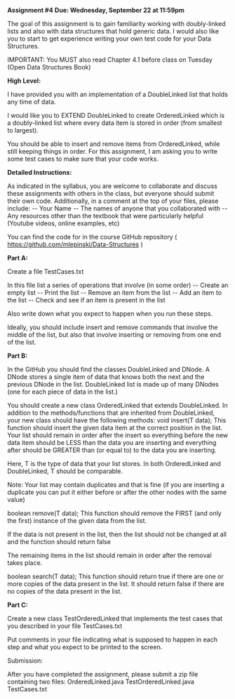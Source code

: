 **Assignment #4**
**Due: Wednesday, September 22 at 11:59pm**

The goal of this assignment is to gain familiarity working with doubly-linked lists and also with data structures that hold generic data. I would also like you to start to get experience writing your own test code for your Data Structures. 

IMPORTANT: You MUST also read Chapter 4.1 before class on Tuesday (Open Data Structures Book)

**High Level:**

I have provided you with an implementation of a DoubleLinked list that holds any time of data. 

I would like you to EXTEND DoubleLinked to create OrderedLinked which is a doubly-linked list where every data item is stored in order (from smallest to largest). 

You should be able to insert and remove items from OrderedLinked, while still keeping things in order. For this assignment, I am asking you to write some test cases to make sure that your code works.


**Detailed Instructions:**

As indicated in the syllabus, you are welcome to collaborate and discuss these assignments with others in the class,  but everyone should submit their own code. Additionally, in a comment at the top of your files, please include:
-- Your Name
-- The names of anyone that you collaborated with
-- Any resources other than the textbook that were particularly helpful (Youtube videos, online examples, etc) 

You can find the code for in the course GitHub repository
( https://github.com/mlepinski/Data-Structures )









**Part A:**

Create a file TestCases.txt

In this file list a series of operations that involve (in some order)
-- Create an empty list
-- Print the list
-- Remove an item from the list
-- Add an item to the list
-- Check and see if an item is present in the list

Also write down what you expect to happen when you run these steps. 

Ideally, you should include insert and remove commands that involve the middle of the list, but also that involve inserting or removing from one end of the list. 

**Part B:**

In the GitHub you should find the classes DoubleLinked and DNode. A DNode stores a single item of data that knows both the next and the previous DNode in the list. DoubleLinked list is made up of many DNodes (one for each piece of data in the list.) 

You should create a new class OrderedLinked that extends DoubleLinked. In addition to the methods/functions that are inherited from DoubleLinked, your new class should have the following methods:
void insert(T data);
This function should insert the given data item at the correct position in the list. Your list should remain in order after the insert so everything before the new data item should be LESS than the data you are inserting and everything after should be GREATER than (or equal to) to the data you are inserting.

Here, T is the type of data that your list stores. In both OrderedLinked and DoubleLinked, T should be comparable.

Note: Your list may contain duplicates and that is fine (if you are inserting a duplicate you can put it either before or after the other nodes with the same value)




boolean remove(T data);
This function should remove the FIRST (and only the first) instance of the given data from the list. 

If the data is not present in the list, then the list should not be changed at all and the function should return false

The remaining items in the list should remain in order after the removal takes place.


boolean search(T data);
This function should return true if there are one or more copies of the data present in the list. It should return false if there are no copies of the data present in the list.


**Part C:**

Create a new class TestOrderedLinked that implements the test cases that you described in your file TestCases.txt

Put comments in your file indicating what is supposed to happen in each step and what you expect to be printed to the screen.


Submission:

After you have completed the assignment, please submit a zip file containing two files:
     OrderedLinked.java
     TestOrderedLinked.java
     TestCases.txt



